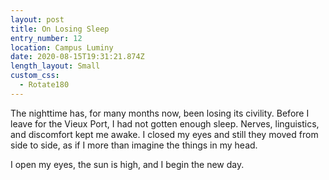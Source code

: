 ```yaml
---
layout: post
title: On Losing Sleep
entry_number: 12
location: Campus Luminy
date: 2020-08-15T19:31:21.874Z
length_layout: Small
custom_css:
  - Rotate180
---
```

The nighttime has, for many months now, been losing its civility. Before I leave for the Vieux Port, I had not gotten enough sleep. Nerves, linguistics, and discomfort kept me awake. I closed my eyes and still they moved from side to side, as if I more than imagine the things in my head.

I open my eyes, the sun is high, and I begin the new day.